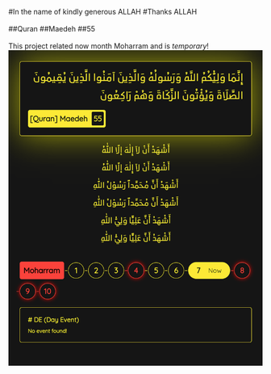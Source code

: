 #In the name of kindly generous ALLAH
#Thanks ALLAH
<br/>
<br/>
##Quran
##Maedeh
##55
<br/>
<br/>
This project related now month Moharram and is *temporary*!
![shots_maedeh_55](shots/abol.ir_Maedeh55_.png)